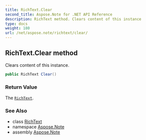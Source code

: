 ```yaml
---
title: RichText.Clear
second_title: Aspose.Note for .NET API Reference
description: RichText method. Clears content of this instance
type: docs
weight: 180
url: /net/aspose.note/richtext/clear/
---
```

## RichText.Clear method

Clears content of this instance.

```csharp
public RichText Clear()
```

### Return Value

The [`RichText`](../).

### See Also

* class [RichText](../)
* namespace [Aspose.Note](../../richtext/)
* assembly [Aspose.Note](../../../)



